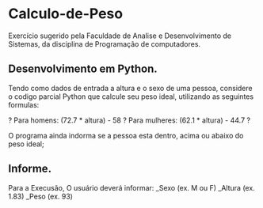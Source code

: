 # Calculo-de-Peso
Exercício sugerido pela Faculdade de Analise e Desenvolvimento de Sistemas, da disciplina de Programação de computadores.

## Desenvolvimento em Python.

Tendo como dados de entrada a altura e o sexo de uma pessoa, 
considere o codigo parcial Python que calcule seu peso ideal, 
utilizando as seguintes formulas: 

? Para homens: (72.7 * altura) - 58 ? 
Para mulheres: (62.1 * altura) - 44.7 ? 

O programa ainda indorma se a pessoa esta dentro, acima ou abaixo do peso ideal;

## Informe.

Para a Execusão,
O usuário deverá informar:
_Sexo (ex. M ou F)
_Altura (ex. 1.83)
_Peso (ex. 93)

